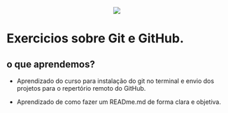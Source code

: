 <p align="center">
<img src="https://user-images.githubusercontent.com/108953831/188213864-dff49197-424e-4344-91f8-0e47bd0b1096.png" />
</p>


# Exercicios sobre Git e GitHub. 

## o que aprendemos?

* Aprendizado do curso para instalação do git no terminal e envio dos projetos para o repertório remoto do GitHub.

* Aprendizado de como fazer um READme.md de forma clara e objetiva.
